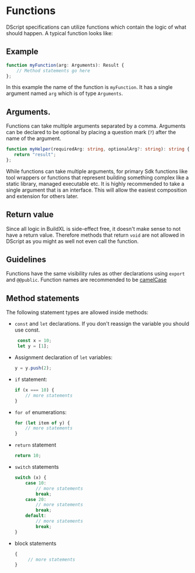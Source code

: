 # Functions

DScript specifications can utilize functions which contain the logic of what should happen. A typical function looks like:

## Example
```ts
function myFunction(arg: Arguments): Result {
    // Method statements go here
};
```

In this example the name of the function is `myFunction`.  It has a single argument named `arg` which is of type `Arguments`. 

## Arguments.
Functions can take multiple arguments separated by a comma.
Arguments can be declared to be optional by placing a question mark (`?`) after the name of the argument.

```ts
function myHelper(requiredArg: string, optionalArg?: string): string {
   return "result";
};
```
While functions can take multiple arguments, for primary Sdk functions like tool wrappers or functions that represent building something complex like a static library, managed executable etc. It is highly recommended to take a single argument that is an interface. This will allow the easiest composition and extension for others later.

## Return value
Since all logic in BuildXL is side-effect free, it doesn't make sense to not have a return value. Therefore methods that return `void` are not allowed in DScript as you might as well not even call the function.

## Guidelines
Functions have the same visibility rules as other declarations using `export` and `@@public`.
Function names are recommended to be [camelCase](https://en.wikipedia.org/wiki/Camel_case)


## Method statements
The following statement types are allowed inside methods:
* `const` and `let` declarations. If you don't reassign the variable you should use const.
   ```ts
    const x = 10;
    let y = [1];
   ```
* Assignment declaration of `let` variables:
   ```ts
   y = y.push(2);
   ```
* `if` statement:
   ```ts
   if (x === 10) {
       // more statements
   }
   ```
* `for of` enumerations:
   ```ts
   for (let item of y) {
       // more statements
   }
   ```
* `return` statement
   ```ts
   return 10;
   ```
* `switch` statements
   ```ts
   switch (x) {
       case 10: 
           // more statements
           break;
       case 20: 
           // more statements
           break;
       default: 
           // more statements
           break;
   }
   ```
* block statements
   ```ts
   {
        // more statements
   }
   ```